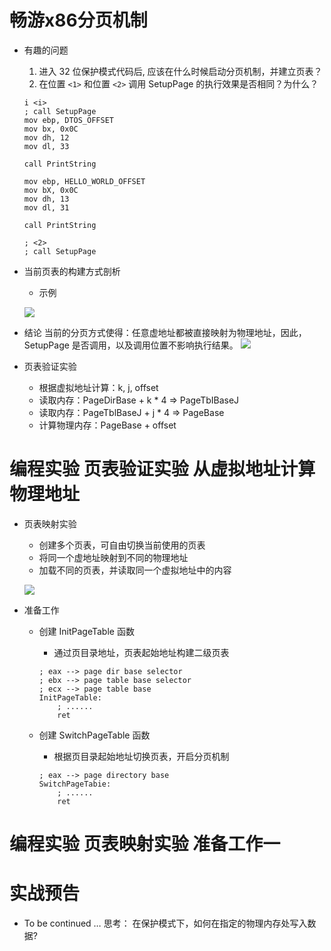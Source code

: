 # 畅游x86分页机制
- 有趣的问题
    1. 进入 32 位保护模式代码后, 应该在什么时候启动分页机制，并建立页表？
    2. 在位置 `<1>` 和位置 `<2>` 调用 SetupPage 的执行效果是否相同？为什么？

    ```x86asm
    i <i>
    ; call SetupPage
    mov ebp, DTOS_OFFSET
    mov bx, 0x0C
    mov dh, 12
    mov dl, 33

    call PrintString

    mov ebp, HELLO_WORLD_OFFSET
    mov bX, 0x0C
    mov dh, 13
    mov dl, 31

    call PrintString

    ; <2>
    ; call SetupPage
    ```

- 当前页表的构建方式剖析
    - 示例

    ![](_v_images_/.png)

- 结论
    当前的分页方式使得：任意虚地址都被直接映射为物理地址，因此，SetupPage 是否调用，以及调用位置不影响执行结果。
    ![](_v_images_/.png)

- 页表验证实验
    - 根据虚拟地址计算：k, j, offset
    - 读取内存：PageDirBase + k * 4 ⇒ PageTbIBaseJ
    - 读取内存：PageTblBaseJ + j * 4 ⇒ PageBase
    - 计算物理内存：PageBase + offset

# 编程实验 页表验证实验 从虚拟地址计算物理地址

- 页表映射实验
    - 创建多个页表，可自由切换当前使用的页表
    - 将同一个虚地址映射到不同的物理地址
    - 加载不同的页表，并读取同一个虚拟地址中的内容

    ![](_v_images_/.png)

- 准备工作
    - 创建 InitPageTable 函数
        - 通过页目录地址，页表起始地址构建二级页表

        ```x86asm
        ; eax --> page dir base selector
        ; ebx --> page table base selector
        ; ecx --> page table base
        InitPageTable:
            ; ......
            ret
        ```

    - 创建 SwitchPageTable 函数
        - 根据页目录起始地址切换页表，开启分页机制

        ```x86asm
        ; eax --> page directory base
        SwitchPageTabie:
            ; ......
            ret
        ```

# 编程实验 页表映射实验 准备工作一

# 实战预告
-  To be continued …
    思考：
    在保护模式下，如何在指定的物理内存处写入数据?
